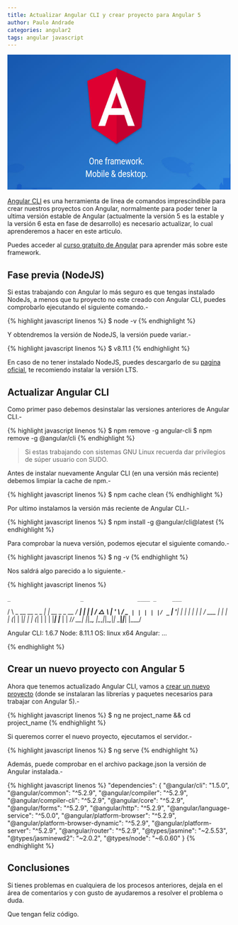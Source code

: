 ```yaml
---
title: Actualizar Angular CLI y crear proyecto para Angular 5
author: Paulo Andrade
categories: angular2
tags: angular javascript
---
```


![Angular](/img/angular2.jpg)

[Angular CLI](/articulos/mi-primera-app-con-angular-y-angular-cli.html) es una herramienta de linea de comandos imprescindible para crear nuestros proyectos con Angular, normalmente para poder tener la ultima versión estable de Angular (actualmente la versión 5 es la estable y la versión 6 esta en fase de desarrollo) es necesario actualizar, lo cual aprenderemos a hacer en este articulo.

<div class="redes-background">
Puedes acceder al <a href="http://github.com/codeandomx/curso-de-introduccion-a-angular" target="_blank">curso gratuito de Angular</a> para aprender más sobre este framework.
</div>

## Fase previa (NodeJS)

Si estas trabajando con Angular lo más seguro es que tengas instalado NodeJs, a menos que tu proyecto no este creado con Angular CLI, puedes comprobarlo ejecutando el siguiente comando.-

<ins class="adsbygoogle"
     style="display:block; text-align:center;"
     data-ad-layout="in-article"
     data-ad-format="fluid"
     data-ad-client="ca-pub-0593566584451788"
     data-ad-slot="1426664336"></ins>
<script>
     (adsbygoogle = window.adsbygoogle || []).push({});
</script>

{% highlight javascript linenos %}
$ node -v
{% endhighlight %}

Y obtendremos la versión de NodeJS, la versión puede variar.-

{% highlight javascript linenos %}
$ v8.11.1
{% endhighlight %}

En caso de no tener instalado NodeJS, puedes descargarlo de su [pagina oficial](https://nodejs.org), te recomiendo instalar la versión LTS.

## Actualizar Angular CLI

Como primer paso debemos desinstalar las versiones anteriores de Angular CLI.-

{% highlight javascript linenos %}
$ npm remove -g angular-cli
$ npm remove -g @angular/cli
{% endhighlight %}

> Si estas trabajando con sistemas GNU Linux recuerda dar privilegios de súper usuario con SUDO.

Antes de instalar nuevamente Angular CLI (en una versión más reciente) debemos limpiar la cache de npm.-

{% highlight javascript linenos %}
$ npm cache clean
{% endhighlight %}

Por ultimo instalamos la versión más reciente de Angular CLI.-

{% highlight javascript linenos %}
$ npm install -g @angular/cli@latest
{% endhighlight %}

Para comprobar la nueva versión, podemos ejecutar el siguiente comando.-

{% highlight javascript linenos %}
$ ng -v 
{% endhighlight %}

Nos saldrá algo parecido a lo siguiente.-

{% highlight javascript linenos %}

    _                      _                 ____ _     ___
   / \   _ __   __ _ _   _| | __ _ _ __     / ___| |   |_ _|
  / △ \ | '_ \ / _` | | | | |/ _` | '__|   | |   | |    | |
 / ___ \| | | | (_| | |_| | | (_| | |      | |___| |___ | |
/_/   \_\_| |_|\__, |\__,_|_|\__,_|_|       \____|_____|___|
               |___/
    
Angular CLI: 1.6.7
Node: 8.11.1
OS: linux x64
Angular: 
...

{% endhighlight %}

## Crear un nuevo proyecto con Angular 5

Ahora que tenemos actualizado Angular CLI, vamos a [crear un nuevo proyecto](/articulos/mi-primera-app-con-angular-y-angular-cli.html) (donde se instalaran las librerías y paquetes necesarios para trabajar con Angular 5).-

{% highlight javascript linenos %}
$ ng ne project_name && cd project_name
{% endhighlight %}

Si queremos correr el nuevo proyecto, ejecutamos el servidor.-

{% highlight javascript linenos %}
$ ng serve
{% endhighlight %}

Además, puede comprobar en el archivo package.json la versión de Angular instalada.-

{% highlight javascript linenos %}
"dependencies": {
    "@angular/cli": "1.5.0",
    "@angular/common": "^5.2.9",
    "@angular/compiler": "^5.2.9",
    "@angular/compiler-cli": "^5.2.9",
    "@angular/core": "^5.2.9",
    "@angular/forms": "^5.2.9",
    "@angular/http": "^5.2.9",
    "@angular/language-service": "^5.0.0",
    "@angular/platform-browser": "^5.2.9",
    "@angular/platform-browser-dynamic": "^5.2.9",
    "@angular/platform-server": "^5.2.9",
    "@angular/router": "^5.2.9",
    "@types/jasmine": "~2.5.53",
    "@types/jasminewd2": "~2.0.2",
    "@types/node": "~6.0.60"
}
{% endhighlight %}

## Conclusiones

Si tienes problemas en cualquiera de los procesos anteriores, dejala en el área de comentarios y con gusto de ayudaremos a resolver el problema o duda.

Que tengan feliz código.